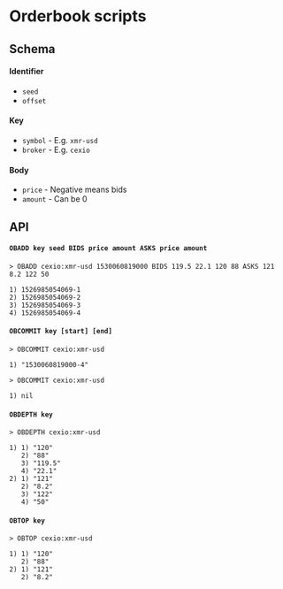 # Orderbook scripts


## Schema

#### Identifier

- `seed`
- `offset`

#### Key

- `symbol` - E.g. `xmr-usd`
- `broker` - E.g. `cexio`

#### Body

- `price` - Negative means bids
- `amount` - Can be 0

## API

#### `OBADD key seed BIDS price amount ASKS price amount`

```
> OBADD cexio:xmr-usd 1530060819000 BIDS 119.5 22.1 120 88 ASKS 121 8.2 122 50

1) 1526985054069-1
2) 1526985054069-2
3) 1526985054069-3
4) 1526985054069-4
```

#### `OBCOMMIT key [start] [end]`

```
> OBCOMMIT cexio:xmr-usd 

1) "1530060819000-4"

> OBCOMMIT cexio:xmr-usd 

1) nil
```

#### `OBDEPTH key`

```
> OBDEPTH cexio:xmr-usd

1) 1) "120"
   2) "88"
   3) "119.5"
   4) "22.1"
2) 1) "121"
   2) "8.2"
   3) "122"
   4) "50"
```

#### `OBTOP key`

```
> OBTOP cexio:xmr-usd

1) 1) "120"
   2) "88"
2) 1) "121"
   2) "8.2"
```
